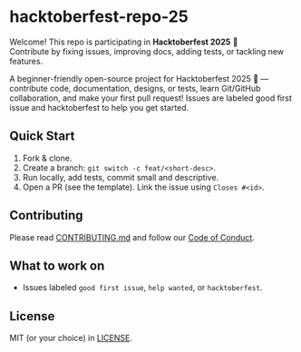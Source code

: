 # hacktoberfest-repo-25

Welcome! This repo is participating in **Hacktoberfest 2025** 🎉  
Contribute by fixing issues, improving docs, adding tests, or tackling new features.

A beginner-friendly open-source project for Hacktoberfest 2025 🎉 — contribute code, documentation, designs, or tests, learn Git/GitHub collaboration, and make your first pull request! Issues are labeled good first issue and hacktoberfest to help you get started.

## Quick Start

1. Fork & clone.
2. Create a branch: `git switch -c feat/<short-desc>`.
3. Run locally, add tests, commit small and descriptive.
4. Open a PR (see the template). Link the issue using `Closes #<id>`.

## Contributing

Please read [CONTRIBUTING.md](CONTRIBUTING.md) and follow our [Code of Conduct](CODE_OF_CONDUCT.md).

## What to work on

- Issues labeled `good first issue`, `help wanted`, or `hacktoberfest`.

## License

MIT (or your choice) in [LICENSE](LICENSE).

